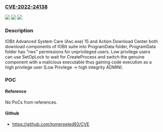 ### [CVE-2022-24138](https://cve.mitre.org/cgi-bin/cvename.cgi?name=CVE-2022-24138)
![](https://img.shields.io/static/v1?label=Product&message=n%2Fa&color=blue)
![](https://img.shields.io/static/v1?label=Version&message=n%2Fa&color=blue)
![](https://img.shields.io/static/v1?label=Vulnerability&message=n%2Fa&color=brighgreen)

### Description

IOBit Advanced System Care (Asc.exe) 15 and Action Download Center both download components of IOBit suite into ProgramData folder, ProgramData folder has "rwx" permissions for unprivileged users. Low privilege users can use SetOpLock to wait for CreateProcess and switch the genuine component with a malicious executable thus gaining code execution as a high privilege user (Low Privilege -> high integrity ADMIN).

### POC

#### Reference
No PoCs from references.

#### Github
- https://github.com/tomerpeled92/CVE

